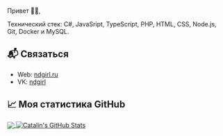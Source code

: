 Привет 👋🏻,

Технический стек: C#, JavaSript, TypeScript, PHP, HTML, CSS, Node.js, Git, Docker и MySQL.

## 📬 Связаться

- Web: [ndgirl.ru](https://ndgirl.ru)
- VK: [ndgirl](https://vk.com/ndgirl1337)

## &#x1f4c8; Моя статистика GitHub

<a href="https://github.com/ndgirl/ndgirl">
  <img align="center" src="https://github-readme-stats.vercel.app/api/top-langs/?username=ndgirl&hide=java,html&title_color=ffffff&text_color=c9cacc&icon_color=2bbc8a&bg_color=1d1f21" />
</a>

<a href="https://github.com/ndgirl/ndgirl">
  <img align="center" src="https://github-readme-stats.vercel.app/api?username=ndgirl&show_icons=true&line_height=27&count_private=true&title_color=ffffff&text_color=c9cacc&icon_color=2bbc8a&bg_color=1d1f21" alt="Catalin's GitHub Stats" />
</a>

